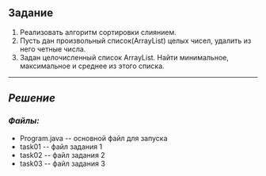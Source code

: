 ## Задание 

1. Реализовать алгоритм сортировки слиянием.
2. Пусть дан произвольный список(ArrayList) целых чисел, удалить из него четные числа.
3. Задан целочисленный список ArrayList. Найти минимальное, максимальное и среднее из этого списка.

___

## _Решение_
### _Файлы:_
+ Program.java -- основной файл для запуска
+ task01 -- файл задания 1
+ task02 -- файл задания 2
+ task03 -- файл задания 3